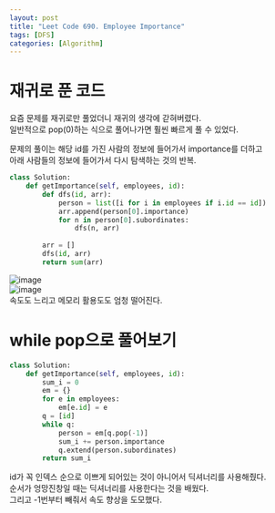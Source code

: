 ```yaml
---
layout: post
title: "Leet Code 690. Employee Importance"
tags: [DFS]
categories: [Algorithm]
---
```


# 재귀로 푼 코드

요즘 문제를 재귀로만 풀었더니 재귀의 생각에 갇혀버렸다.       
일반적으로 pop(0)하는 식으로 풀어나가면 훨씬 빠르게 풀 수 있었다.

문제의 풀이는 해당 id를 가진 사람의 정보에 들어가서 importance를 더하고            
아래 사람들의 정보에 들어가서 다시 탐색하는 것의 반복.                    

```python
class Solution:
    def getImportance(self, employees, id):
        def dfs(id, arr):
            person = list([i for i in employees if i.id == id])
            arr.append(person[0].importance)
            for n in person[0].subordinates:
                dfs(n, arr)
            
        arr = []
        dfs(id, arr)
        return sum(arr)
```

![image](https://user-images.githubusercontent.com/50114210/68027419-aa8c0180-fcf5-11e9-976f-625ebac0e75b.png)       
![image](https://user-images.githubusercontent.com/50114210/68027450-bb3c7780-fcf5-11e9-8d8e-2eed9bb886b9.png)         
속도도 느리고 메모리 활용도도 엄청 떨어진다.       

# while pop으로 풀어보기        
```python
class Solution:
    def getImportance(self, employees, id):
        sum_i = 0
        em = {}
        for e in employees:
            em[e.id] = e
        q = [id]
        while q:
            person = em[q.pop(-1)]
            sum_i += person.importance
            q.extend(person.subordinates)
        return sum_i
```
       
id가 꼭 인덱스 순으로 이쁘게 되어있는 것이 아니어서 딕셔너리를 사용해줬다.        
순서가 엉망진창일 때는 딕셔너리를 사용한다는 것을 배웠다.      
그리고 -1번부터 빼줘서 속도 향상을 도모했다.      
